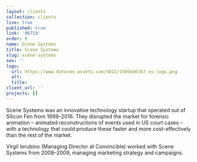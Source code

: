 ```yaml
---
layout: clients
collection: clients
live: true
published: true
link: '98719'
order: 9
name: Scene Systems
title: Scene Systems
slug: scene-systems
seo: ''
logo:
  url: https://www.datocms-assets.com/3013/1505646167-ss-logo.png
  alt: 
  title: 
client_url: ''
projects: []
---
```


Scene Systems was an innovative technology startup that operated out of Silicon Fen from 1999–2016. They disrupted the market for forensic animation – animated reconstructions of events used in US court cases – with a technology that could produce these faster and more cost-effectively than the rest of the market.

Virgil Ierubino (Managing Director at Convincible) worked with Scene Systems from 2008–2009, managing marketing strategy and campaigns.